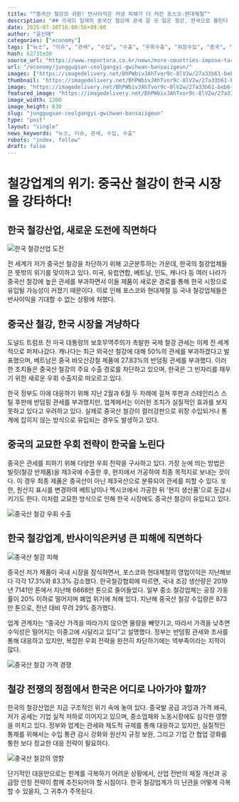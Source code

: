 ```yaml
---
title: "“중국산 철강의 귀환! 반사이익은 커녕 피해가 더 커진 포스코·현대제철”"
description: "## 각국이 일제히 중국산 철강에 관세 갈 곳 잃은 철강, 한국으로 몰린다 국내 철강산업, 반사이익보다 피해 더 커 ..."
date: 2025-07-20T16:00:56+09:00
author: "윤신애"
categories: ["economy"]
tags: ["뉴스", "이슈", "관세", "수입", "수출", "우회수출", "위장수입", "중국", "철강", "철강업계", "트럼프", "한국 철강산업", "보호무역주의"]
hash: 62731e30
source_url: "https://www.reportera.co.kr/news/more-countries-impose-tariffs-on-chinese-steel/"
url: "/economy/junggugsan-ceolgangyi-gwihwan-bansaiigeun/"
images: ["https://imagedelivery.net/BhPWbivJAhTvor9c-8lV2w/27a33b61-beb6-4386-b450-00a940a52c00/public", "https://imagedelivery.net/BhPWbivJAhTvor9c-8lV2w/e5bb0f19-d472-4834-410b-762cfd836800/public", "https://imagedelivery.net/BhPWbivJAhTvor9c-8lV2w/39d2935d-d734-478a-1134-9b73ba9e8400/public", "https://imagedelivery.net/BhPWbivJAhTvor9c-8lV2w/acf9d1c3-e3d2-4503-e139-4c3bb0ab4100/public", "https://imagedelivery.net/BhPWbivJAhTvor9c-8lV2w/68f0ea55-0117-48c0-2e92-b440a9d5ef00/public"]
thumbnail: "https://imagedelivery.net/BhPWbivJAhTvor9c-8lV2w/27a33b61-beb6-4386-b450-00a940a52c00/public"
image: "https://imagedelivery.net/BhPWbivJAhTvor9c-8lV2w/27a33b61-beb6-4386-b450-00a940a52c00/public"
featured_image: "https://imagedelivery.net/BhPWbivJAhTvor9c-8lV2w/27a33b61-beb6-4386-b450-00a940a52c00/public"
image_width: 1200
image_height: 630
slug: "junggugsan-ceolgangyi-gwihwan-bansaiigeun"
type: "post"
layout: "single"
news_keywords: "뉴스, 이슈, 관세, 수입, 수출"
robots: "index, follow"
draft: false
---
```


# 철강업계의 위기: 중국산 철강이 한국 시장을 강타하다!

## 한국 철강산업, 새로운 도전에 직면하다


![한국 철강산업 도전](https://imagedelivery.net/BhPWbivJAhTvor9c-8lV2w/acf9d1c3-e3d2-4503-e139-4c3bb0ab4100/public)


전 세계가 저가 중국산 철강을 차단하기 위해 고군분투하는 가운데, 한국의 철강업체들은 뜻밖의 위기를 맞이하고 있다. 미국, 유럽연합, 베트남, 인도, 캐나다 등 여러 나라가 중국산 철강에 높은 관세를 부과하면서 이들 제품이 새로운 경로를 통해 한국 시장으로 유입될 가능성이 커졌기 때문이다. 이로 인해 포스코와 현대제철 등 국내 철강업체들은 반사이익을 기대할 수 없는 상황에 처했다.

## 중국산 철강, 한국 시장을 겨냥하다

도널드 트럼프 전 미국 대통령의 보호무역주의가 촉발한 국제 철강 관세는 이제 전 세계적으로 퍼져나갔다. 캐나다는 최근 외국산 철강에 대해 50%의 관세를 부과하겠다고 발표했으며, 베트남은 중국 바오산강철 제품에 27.83%의 반덤핑 관세를 부과했다. 이러한 조치들은 중국산 철강의 주요 수출 경로를 차단하고 있으며, 한국은 그 빈자리를 채우기 위한 새로운 우회 수출지로 떠오르고 있다.

한국 정부도 이에 대응하기 위해 지난 2월과 6월 두 차례에 걸쳐 후판과 스테인리스 스틸 후판에 반덤핑 관세를 부과했지만, 업계에서는 이러한 조치가 실질적인 효과를 보지 못하고 있다고 우려하고 있다. 실제로 중국산 철강이 컬러강판으로 위장 수입되거나 통계에 잡히지 않는 방식으로 유입되는 경우도 발생하고 있다.

## 중국의 교묘한 우회 전략이 한국을 노린다

중국은 관세를 피하기 위해 다양한 우회 전략을 구사하고 있다. 가장 눈에 띄는 방법은 빌릿(철강 반제품)을 제3국에 수출한 후, 현지에서 가공하여 최종 목적지로 보내는 것이다. 이 경우 최종 제품은 중국산이 아닌 제3국산으로 분류되어 관세를 피할 수 있다. 또한, 원산지 표시를 변경하여 베트남이나 멕시코에서 가공한 뒤 '현지 생산품'으로 둔갑시키기도 한다. 이처럼 교묘한 방식으로 인해 한국 시장에도 중국산 철강이 유입되고 있다.


![중국산 철강 우회 수출](https://imagedelivery.net/BhPWbivJAhTvor9c-8lV2w/39d2935d-d734-478a-1134-9b73ba9e8400/public)


## 한국 철강업계, 반사이익은커녕 큰 피해에 직면하다


![중국산 철강 피해](https://imagedelivery.net/BhPWbivJAhTvor9c-8lV2w/e5bb0f19-d472-4834-410b-762cfd836800/public)


중국산 저가 제품이 국내 시장을 잠식하면서, 포스코와 현대제철의 영업이익은 지난해보다 각각 17.3%와 83.3% 감소했다. 한국철강협회에 따르면, 국내 조강 생산량은 2019년 7141만 톤에서 지난해 6668만 톤으로 줄어들었다. 일부 중소 철강업체는 공장 가동률이 20% 이하로 떨어지며 폐업 위기에 처해 있다. 지난해 중국산 철강 수입량은 873만 톤으로, 전년 대비 무려 29% 증가했다.

업계 관계자는 “중국산 가격을 따라가지 않으면 물량을 빼앗기고, 따라서 가격을 낮추면 수익성은 떨어지는 이중고에 시달리고 있다”고 설명했다. 정부는 반덤핑 관세와 조사를 통해 대응하고 있지만, 복잡한 우회 전략을 완전히 차단하기에는 역부족이라는 지적이 많다.


![중국산 철강 가격 경쟁](https://imagedelivery.net/BhPWbivJAhTvor9c-8lV2w/27a33b61-beb6-4386-b450-00a940a52c00/public)


## 철강 전쟁의 정점에서 한국은 어디로 나아가야 할까?

한국의 철강산업은 지금 구조적인 위기 속에 놓여 있다. 중국발 공급 과잉과 가격 왜곡, 저가 공세는 기업 실적 저하로 이어지고 있으며, 중소업체와 노동시장에도 심각한 영향을 미치고 있다. 정부와 업계는 관세와 제도적 규제를 통해 대응하고 있지만, 실질적인 통제를 위해서는 수입 통관 감시 강화와 원산지 규정 보완, 그리고 기업 간 협업 강화를 통한 보다 정교한 대응 전략이 필요하다.


![중국산 철강의 영향](https://imagedelivery.net/BhPWbivJAhTvor9c-8lV2w/68f0ea55-0117-48c0-2e92-b440a9d5ef00/public)


단기적인 대응만으로는 한계를 극복하기 어려운 상황에서, 산업 전반의 체질 개선과 공급망 안정 전략이 함께 추진되어야 할 시점이다. 한국 철강업계가 이 난관을 어떻게 극복할 수 있을지, 그 귀추가 주목된다.
